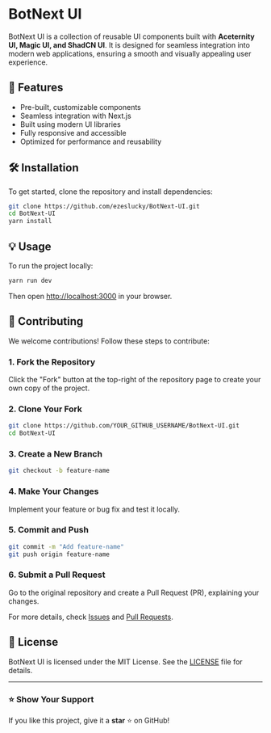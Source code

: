 # BotNext UI

BotNext UI is a collection of reusable UI components built with **Aceternity UI, Magic UI, and ShadCN UI**. It is designed for seamless integration into modern web applications, ensuring a smooth and visually appealing user experience.

## 🚀 Features
- Pre-built, customizable components
- Seamless integration with Next.js
- Built using modern UI libraries
- Fully responsive and accessible
- Optimized for performance and reusability

## 🛠 Installation

To get started, clone the repository and install dependencies:

```bash
git clone https://github.com/ezeslucky/BotNext-UI.git
cd BotNext-UI
yarn install
```

## 💡 Usage
To run the project locally:

```bash
yarn run dev
```
Then open [http://localhost:3000](http://localhost:3000) in your browser.

## 🤝 Contributing
We welcome contributions! Follow these steps to contribute:

### 1. Fork the Repository
Click the "Fork" button at the top-right of the repository page to create your own copy of the project.

### 2. Clone Your Fork
```bash
git clone https://github.com/YOUR_GITHUB_USERNAME/BotNext-UI.git
cd BotNext-UI
```

### 3. Create a New Branch
```bash
git checkout -b feature-name
```

### 4. Make Your Changes
Implement your feature or bug fix and test it locally.

### 5. Commit and Push
```bash
git commit -m "Add feature-name"
git push origin feature-name
```

### 6. Submit a Pull Request
Go to the original repository and create a Pull Request (PR), explaining your changes.

For more details, check [Issues](https://github.com/ezeslucky/BotNext-UI/issues) and [Pull Requests](https://github.com/ezeslucky/BotNext-UI/pulls).

## 📜 License
BotNext UI is licensed under the MIT License. See the [LICENSE](LICENSE) file for details.

---

### ⭐ Show Your Support
If you like this project, give it a **star** ⭐ on GitHub!
